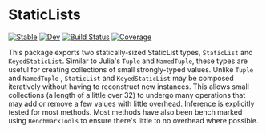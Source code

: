 # StaticLists

[![Stable](https://img.shields.io/badge/docs-stable-blue.svg)](https://Tokazama.github.io/StaticLists.jl/stable)
[![Dev](https://img.shields.io/badge/docs-dev-blue.svg)](https://Tokazama.github.io/StaticLists.jl/dev)
[![Build Status](https://github.com/Tokazama/StaticLists.jl/actions/workflows/CI.yml/badge.svg?branch=main)](https://github.com/Tokazama/StaticLists.jl/actions/workflows/CI.yml?query=branch%3Amain)
[![Coverage](https://codecov.io/gh/Tokazama/StaticLists.jl/branch/main/graph/badge.svg)](https://codecov.io/gh/Tokazama/StaticLists.jl)

This package exports two statically-sized StaticList types, `StaticList` and `KeyedStaticList`.
Similar to Julia's `Tuple` and `NamedTuple`, these types are useful for creating collections of small strongly-typed values.
Unlike `Tuple` and `NamedTuple` , `StaticList` and `KeyedStaticList` may be composed iteratively without having to reconstruct new instances.
This allows small collections (a length of a little over 32) to undergo many operations that may add or remove a few values with little overhead.
Inference is explicitly tested for most methods.
Most methods have also been bench marked using `BenchmarkTools` to ensure there's little to no overhead where possible.
